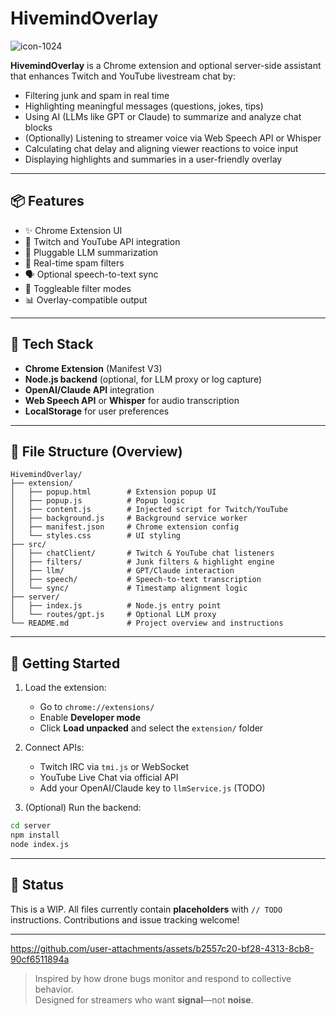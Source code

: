 # HivemindOverlay
![icon-1024](https://github.com/user-attachments/assets/08496d5c-2eda-4be1-bfa7-c0a364225d31)

**HivemindOverlay** is a Chrome extension and optional server-side assistant that enhances Twitch and YouTube livestream chat by:

- Filtering junk
 and spam in real time  
- Highlighting meaningful messages (questions, jokes, tips)  
- Using AI (LLMs like GPT or Claude) to summarize and analyze chat blocks  
- (Optionally) Listening to streamer voice via Web Speech API or Whisper  
- Calculating chat delay and aligning viewer reactions to voice input  
- Displaying highlights and summaries in a user-friendly overlay  

---

## 📦 Features

- ✨ Chrome Extension UI  
- 🔌 Twitch and YouTube API integration  
- 🧠 Pluggable LLM summarization  
- 🧹 Real-time spam filters  
- 🗣️ Optional speech-to-text sync  
- 🔄 Toggleable filter modes  
- 📊 Overlay-compatible output  

---

## 🧱 Tech Stack

- **Chrome Extension** (Manifest V3)  
- **Node.js backend** (optional, for LLM proxy or log capture)  
- **OpenAI/Claude API** integration  
- **Web Speech API** or **Whisper** for audio transcription  
- **LocalStorage** for user preferences  

---

## 🧰 File Structure (Overview)
```
HivemindOverlay/
├── extension/
│   ├── popup.html        # Extension popup UI
│   ├── popup.js          # Popup logic
│   ├── content.js        # Injected script for Twitch/YouTube
│   ├── background.js     # Background service worker
│   ├── manifest.json     # Chrome extension config
│   └── styles.css        # UI styling
├── src/
│   ├── chatClient/       # Twitch & YouTube chat listeners
│   ├── filters/          # Junk filters & highlight engine
│   ├── llm/              # GPT/Claude interaction
│   ├── speech/           # Speech-to-text transcription
│   └── sync/             # Timestamp alignment logic
├── server/
│   ├── index.js          # Node.js entry point
│   └── routes/gpt.js     # Optional LLM proxy
└── README.md             # Project overview and instructions
```

---

## 🚀 Getting Started

1. Load the extension:
   - Go to `chrome://extensions/`
   - Enable **Developer mode**
   - Click **Load unpacked** and select the `extension/` folder

2. Connect APIs:
   - Twitch IRC via `tmi.js` or WebSocket
   - YouTube Live Chat via official API
   - Add your OpenAI/Claude key to `llmService.js` (TODO)

3. (Optional) Run the backend:
```bash
cd server
npm install
node index.js
```

---

## 📌 Status

This is a WIP. All files currently contain **placeholders** with `// TODO` instructions. Contributions and issue tracking welcome!

---

https://github.com/user-attachments/assets/b2557c20-bf28-4313-8cb8-90cf6511894a

> Inspired by how drone bugs monitor and respond to collective behavior.  
> Designed for streamers who want **signal**—not **noise**.
